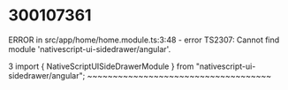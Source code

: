 # 300107361



ERROR in src/app/home/home.module.ts:3:48 - error TS2307: Cannot find module 'nativescript-ui-sidedrawer/angular'.

3 import { NativeScriptUISideDrawerModule } from "nativescript-ui-sidedrawer/angular";
                                                 ~~~~~~~~~~~~~~~~~~~~~~~~~~~~~~~~~~~~
